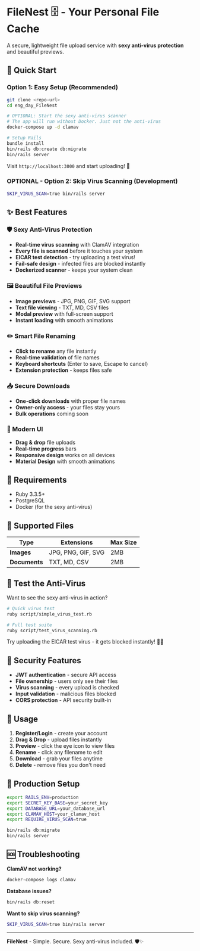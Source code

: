 # FileNest 🗄️ - Your Personal File Cache

A secure, lightweight file upload service with **sexy anti-virus protection** and beautiful previews.

## 🚀 Quick Start

### Option 1: Easy Setup (Recommended)
```bash
git clone <repo-url>
cd eng_day_FileNest

# OPTIONAL: Start the sexy anti-virus scanner
# The app will run without Docker. Just not the anti-virus
docker-compose up -d clamav

# Setup Rails
bundle install
bin/rails db:create db:migrate
bin/rails server
```

Visit `http://localhost:3000` and start uploading! 🎉

### OPTIONAL - Option 2: Skip Virus Scanning (Development)
```bash
SKIP_VIRUS_SCAN=true bin/rails server
```

## ✨ Best Features

### 🛡️ Sexy Anti-Virus Protection
- **Real-time virus scanning** with ClamAV integration
- **Every file is scanned** before it touches your system
- **EICAR test detection** - try uploading a test virus!
- **Fail-safe design** - infected files are blocked instantly
- **Dockerized scanner** - keeps your system clean

### 🖼️ Beautiful File Previews
- **Image previews** - JPG, PNG, GIF, SVG support
- **Text file viewing** - TXT, MD, CSV files
- **Modal preview** with full-screen support
- **Instant loading** with smooth animations

### ✏️ Smart File Renaming
- **Click to rename** any file instantly
- **Real-time validation** of file names
- **Keyboard shortcuts** (Enter to save, Escape to cancel)
- **Extension protection** - keeps files safe

### 📥 Secure Downloads
- **One-click downloads** with proper file names
- **Owner-only access** - your files stay yours
- **Bulk operations** coming soon

### 🎨 Modern UI
- **Drag & drop** file uploads
- **Real-time progress** bars
- **Responsive design** works on all devices
- **Material Design** with smooth animations

## 🔧 Requirements

- Ruby 3.3.5+
- PostgreSQL
- Docker (for the sexy anti-virus)

## 📁 Supported Files

| Type | Extensions | Max Size |
|------|------------|----------|
| **Images** | JPG, PNG, GIF, SVG | 2MB |
| **Documents** | TXT, MD, CSV | 2MB |

## 🧪 Test the Anti-Virus

Want to see the sexy anti-virus in action?

```bash
# Quick virus test
ruby script/simple_virus_test.rb

# Full test suite
ruby script/test_virus_scanning.rb
```

Try uploading the EICAR test virus - it gets blocked instantly! 🦠❌

## 🔐 Security Features

- **JWT authentication** - secure API access
- **File ownership** - users only see their files
- **Virus scanning** - every upload is checked
- **Input validation** - malicious files blocked
- **CORS protection** - API security built-in

## 📱 Usage

1. **Register/Login** - create your account
2. **Drag & Drop** - upload files instantly
3. **Preview** - click the eye icon to view files
4. **Rename** - click any filename to edit
5. **Download** - grab your files anytime
6. **Delete** - remove files you don't need

## 🚢 Production Setup

```bash
export RAILS_ENV=production
export SECRET_KEY_BASE=your_secret_key
export DATABASE_URL=your_database_url
export CLAMAV_HOST=your_clamav_host
export REQUIRE_VIRUS_SCAN=true

bin/rails db:migrate
bin/rails server
```

## 🆘 Troubleshooting

**ClamAV not working?**
```bash
docker-compose logs clamav
```

**Database issues?**
```bash
bin/rails db:reset
```

**Want to skip virus scanning?**
```bash
SKIP_VIRUS_SCAN=true bin/rails server
```

---

**FileNest** - Simple. Secure. Sexy anti-virus included. 🛡️✨
